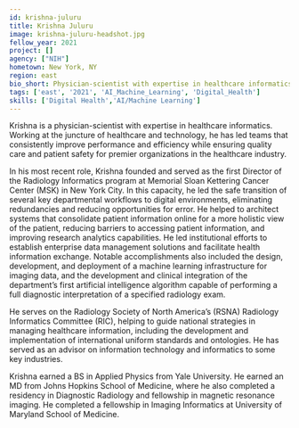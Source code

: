 ```yaml
---
id: krishna-juluru
title: Krishna Juluru
image: krishna-juluru-headshot.jpg
fellow_year: 2021
project: []
agency: ["NIH"]
hometown: New York, NY
region: east
bio_short: Physician-scientist with expertise in healthcare informatics.
tags: ['east', '2021', 'AI_Machine_Learning', 'Digital_Health']
skills: ['Digital Health','AI/Machine Learning']
---
```

Krishna is a physician-scientist with expertise in healthcare informatics. Working at the juncture of healthcare and technology, he has led teams that consistently improve performance and efficiency while ensuring quality care and patient safety for premier organizations in the healthcare industry.

In his most recent role, Krishna founded and served as the first Director of the Radiology Informatics program at Memorial Sloan Kettering Cancer Center (MSK) in New York City. In this capacity, he led the safe transition of several key departmental workflows to digital environments, eliminating redundancies and reducing opportunities for error. He helped to architect systems that consolidate patient information online for a more holistic view of the patient, reducing barriers to accessing patient information, and improving research analytics capabilities. He led institutional efforts to establish enterprise data management solutions and facilitate health information exchange. Notable accomplishments also included the design, development, and deployment of a machine learning infrastructure for imaging data, and the development and clinical integration of the department’s first artificial intelligence algorithm capable of performing a full diagnostic interpretation of a specified radiology exam. 

He serves on the Radiology Society of North America’s (RSNA) Radiology Informatics Committee (RIC), helping to guide national strategies in managing healthcare information, including the development and implementation of international uniform standards and ontologies. He has served as an advisor on information technology and informatics to some key industries.

Krishna earned a BS in Applied Physics from Yale University. He earned an MD from Johns Hopkins School of Medicine, where he also completed a residency in Diagnostic Radiology and fellowship in magnetic resonance imaging. He completed a fellowship in Imaging Informatics at University of Maryland School of Medicine. 
